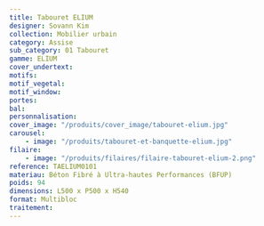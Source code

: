 ```yaml
---
title: Tabouret ELIUM
designer: Sovann Kim
collection: Mobilier urbain
category: Assise
sub_category: 01 Tabouret
gamme: ELIUM
cover_undertext:
motifs:
motif_vegetal:
motif_window:
portes:
bal:
personnalisation:
cover_image: "/produits/cover_image/tabouret-elium.jpg"
carousel:
    - image: "/produits/tabouret-et-banquette-elium.jpg"
filaire:
    - image: "/produits/filaires/filaire-tabouret-elium-2.png"
reference: TAELIUM0101
materiau: Béton Fibré à Ultra-hautes Performances (BFUP)
poids: 94
dimensions: L500 x P500 x H540
format: Multibloc
traitement:
---
```

